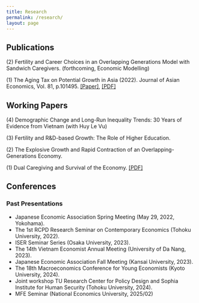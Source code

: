 ```yaml
---
title: Research
permalink: /research/
layout: page
---
```


## Publications

(2) Fertility and Career Choices in an Overlapping Generations Model with Sandwich Caregivers. (forthcoming, Economic Modelling)

(1) The Aging Tax on Potential Growth in Asia (2022). Journal of Asian Economics, Vol. 81, p.101495. [[Paper]](https://doi.org/10.1016/j.asieco.2022.101495), [[PDF]](https://www.dropbox.com/scl/fi/85aiq8dqzz2n2qy6f6e0q/QTTran_retirement_aging.pdf?rlkey=8ja8bvfr97cbt0xnop2j218mg&st=w5626qhw&dl=0)

## Working Papers

(4) Demographic Change and Long-Run Inequality Trends: 30 Years of Evidence from Vietnam (with Huy Le Vu)

(3) Fertility and R&D-based Growth: The Role of Higher Education.

(2) The Explosive Growth and Rapid Contraction of an Overlapping-Generations Economy. 

(1) Dual Caregiving and Survival of the Economy. [[PDF]](https://www2.econ.tohoku.ac.jp/~PDesign/dp/TUPD-2025-003.pdf)


## Conferences
### Past Presentations

- Japanese Economic Association Spring Meeting (May 29, 2022, Yokohama). 
- The 1st RCPD Research Seminar on Contemporary Economics (Tohoku University, 2022).
- ISER Seminar Series (Osaka University, 2023).
- The 14th Vietnam Economist Annual Meeting (University of Da Nang, 2023).
- Japanese Economic Association Fall Meeting (Kansai University, 2023).
- The 18th Macroeconomics Conference for Young Economists (Kyoto University, 2024).
- Joint workshop TU Research Center for Policy Design and Sophia Institute for Human Security (Tohoku University, 2024).
- MFE Seminar (National Economics University, 2025/02)
